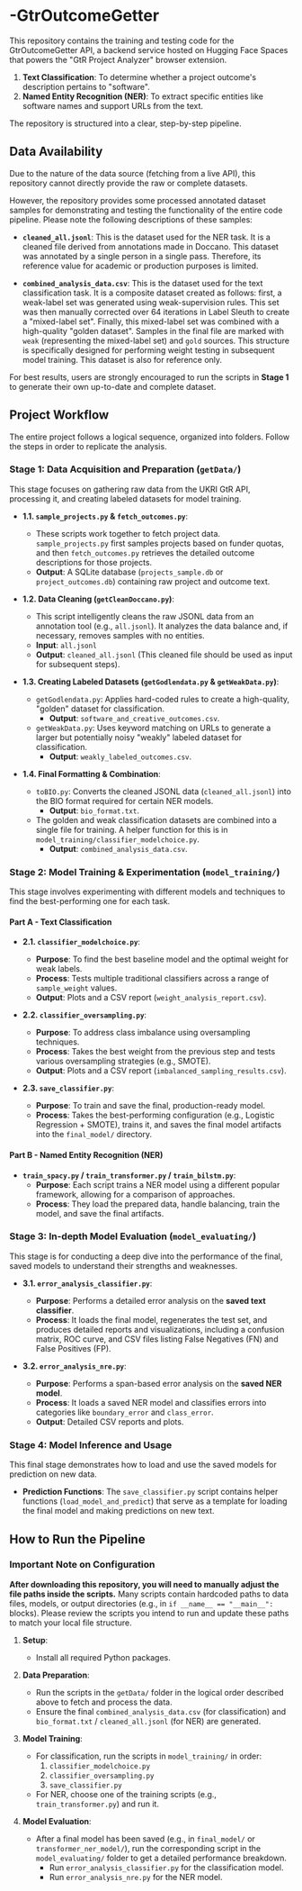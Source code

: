 # -GtrOutcomeGetter
This repository contains the training and testing code for the GtrOutcomeGetter API, a backend service hosted on Hugging Face Spaces that powers the "GtR Project Analyzer" browser extension.
1.  **Text Classification**: To determine whether a project outcome's description pertains to "software".
2.  **Named Entity Recognition (NER)**: To extract specific entities like software names and support URLs from the text.

The repository is structured into a clear, step-by-step pipeline.

## Data Availability

Due to the nature of the data source (fetching from a live API), this repository cannot directly provide the raw or complete datasets.

However, the repository provides some processed annotated dataset samples for demonstrating and testing the functionality of the entire code pipeline. Please note the following descriptions of these samples:

* **`cleaned_all.jsonl`**: This is the dataset used for the NER task. It is a cleaned file derived from annotations made in Doccano. This dataset was annotated by a single person in a single pass. Therefore, its reference value for academic or production purposes is limited.

* **`combined_analysis_data.csv`**: This is the dataset used for the text classification task. It is a composite dataset created as follows: first, a weak-label set was generated using weak-supervision rules. This set was then manually corrected over 64 iterations in Label Sleuth to create a "mixed-label set". Finally, this mixed-label set was combined with a high-quality "golden dataset". Samples in the final file are marked with `weak` (representing the mixed-label set) and `gold` sources. This structure is specifically designed for performing weight testing in subsequent model training. This dataset is also for reference only.

For best results, users are strongly encouraged to run the scripts in **Stage 1** to generate their own up-to-date and complete dataset.

## Project Workflow

The entire project follows a logical sequence, organized into folders. Follow the steps in order to replicate the analysis.

### Stage 1: Data Acquisition and Preparation (`getData/`)

This stage focuses on gathering raw data from the UKRI GtR API, processing it, and creating labeled datasets for model training.

* **1.1. `sample_projects.py` & `fetch_outcomes.py`**:
    * These scripts work together to fetch project data. `sample_projects.py` first samples projects based on funder quotas, and then `fetch_outcomes.py` retrieves the detailed outcome descriptions for those projects.
    * **Output**: A SQLite database (`projects_sample.db` or `project_outcomes.db`) containing raw project and outcome text.

* **1.2. Data Cleaning (`getCleanDoccano.py`)**:
    * This script intelligently cleans the raw JSONL data from an annotation tool (e.g., `all.jsonl`). It analyzes the data balance and, if necessary, removes samples with no entities.
    * **Input**: `all.jsonl`
    * **Output**: `cleaned_all.jsonl` (This cleaned file should be used as input for subsequent steps).

* **1.3. Creating Labeled Datasets (`getGodlendata.py` & `getWeakData.py`)**:
    * `getGodlendata.py`: Applies hard-coded rules to create a high-quality, "golden" dataset for classification.
        * **Output**: `software_and_creative_outcomes.csv`.
    * `getWeakData.py`: Uses keyword matching on URLs to generate a larger but potentially noisy "weakly" labeled dataset for classification.
        * **Output**: `weakly_labeled_outcomes.csv`.

* **1.4. Final Formatting & Combination**:
    * `toBIO.py`: Converts the cleaned JSONL data (`cleaned_all.jsonl`) into the BIO format required for certain NER models.
        * **Output**: `bio_format.txt`.
    * The golden and weak classification datasets are combined into a single file for training. A helper function for this is in `model_training/classifier_modelchoice.py`.
        * **Output**: `combined_analysis_data.csv`.

### Stage 2: Model Training & Experimentation (`model_training/`)

This stage involves experimenting with different models and techniques to find the best-performing one for each task.

#### Part A - Text Classification

* **2.1. `classifier_modelchoice.py`**:
    * **Purpose**: To find the best baseline model and the optimal weight for weak labels.
    * **Process**: Tests multiple traditional classifiers across a range of `sample_weight` values.
    * **Output**: Plots and a CSV report (`weight_analysis_report.csv`).

* **2.2. `classifier_oversampling.py`**:
    * **Purpose**: To address class imbalance using oversampling techniques.
    * **Process**: Takes the best weight from the previous step and tests various oversampling strategies (e.g., SMOTE).
    * **Output**: Plots and a CSV report (`imbalanced_sampling_results.csv`).

* **2.3. `save_classifier.py`**:
    * **Purpose**: To train and save the final, production-ready model.
    * **Process**: Takes the best-performing configuration (e.g., Logistic Regression + SMOTE), trains it, and saves the final model artifacts into the `final_model/` directory.

#### Part B - Named Entity Recognition (NER)

* **`train_spacy.py` / `train_transformer.py` / `train_bilstm.py`**:
    * **Purpose**: Each script trains a NER model using a different popular framework, allowing for a comparison of approaches.
    * **Process**: They load the prepared data, handle balancing, train the model, and save the final artifacts.

### Stage 3: In-depth Model Evaluation (`model_evaluating/`)

This stage is for conducting a deep dive into the performance of the final, saved models to understand their strengths and weaknesses.

* **3.1. `error_analysis_classifier.py`**:
    * **Purpose**: Performs a detailed error analysis on the **saved text classifier**.
    * **Process**: It loads the final model, regenerates the test set, and produces detailed reports and visualizations, including a confusion matrix, ROC curve, and CSV files listing False Negatives (FN) and False Positives (FP).

* **3.2. `error_analysis_nre.py`**:
    * **Purpose**: Performs a span-based error analysis on the **saved NER model**.
    * **Process**: It loads a saved NER model and classifies errors into categories like `boundary_error` and `class_error`.
    * **Output**: Detailed CSV reports and plots.

### Stage 4: Model Inference and Usage

This final stage demonstrates how to load and use the saved models for prediction on new data.

* **Prediction Functions**: The `save_classifier.py` script contains helper functions (`load_model_and_predict`) that serve as a template for loading the final model and making predictions on new text.

## How to Run the Pipeline

### Important Note on Configuration

**After downloading this repository, you will need to manually adjust the file paths inside the scripts.** Many scripts contain hardcoded paths to data files, models, or output directories (e.g., in `if __name__ == "__main__":` blocks). Please review the scripts you intend to run and update these paths to match your local file structure.

1.  **Setup**:
    * Install all required Python packages. 

2.  **Data Preparation**:
    * Run the scripts in the `getData/` folder in the logical order described above to fetch and process the data.
    * Ensure the final `combined_analysis_data.csv` (for classification) and `bio_format.txt` / `cleaned_all.jsonl` (for NER) are generated.

3.  **Model Training**:
    * For classification, run the scripts in `model_training/` in order:
        1.  `classifier_modelchoice.py`
        2.  `classifier_oversampling.py`
        3.  `save_classifier.py`
    * For NER, choose one of the training scripts (e.g., `train_transformer.py`) and run it.

4.  **Model Evaluation**:
    * After a final model has been saved (e.g., in `final_model/` or `transformer_ner_model/`), run the corresponding script in the `model_evaluating/` folder to get a detailed performance breakdown.
        * Run `error_analysis_classifier.py` for the classification model.
        * Run `error_analysis_nre.py` for the NER model.
